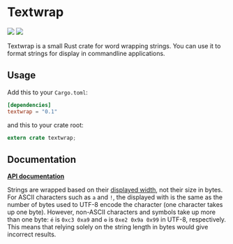 # Textwrap

[![](https://img.shields.io/crates/v/textwrap.svg)][crates-io]
[![](https://travis-ci.org/mgeisler/textwrap.svg?branch=master)][travis-ci]

Textwrap is a small Rust crate for word wrapping strings. You can use
it to format strings for display in commandline applications.

## Usage

Add this to your `Cargo.toml`:
```toml
[dependencies]
textwrap = "0.1"
```

and this to your crate root:
```rust
extern crate textwrap;
```

## Documentation

**[API documentation][api-docs]**

Strings are wrapped based on their [displayed width][unicode-width],
not their size in bytes. For ASCII characters such as `a` and `!`, the
displayed with is the same as the number of bytes used to UTF-8 encode
the character (one character takes up one byte). However, non-ASCII
characters and symbols take up more than one byte: `é` is `0xc3 0xa9`
and `⚙` is `0xe2 0x9a 0x99` in UTF-8, respectively. This means that
relying solely on the string length in bytes would give incorrect
results.

[crates-io]: https://crates.io/crates/textwrap
[travis-ci]: https://travis-ci.org/mgeisler/textwrap
[api-docs]: https://docs.rs/textwrap/
[unicode-width]: https://unicode-rs.github.io/unicode-width/unicode_width/index.html
